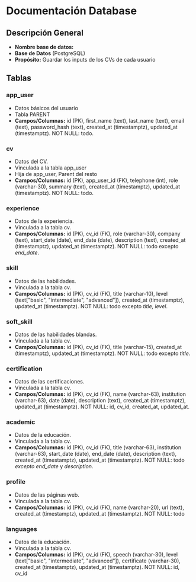 # Documentación Database

## Descripción General

  - **Nombre base de datos:**
  - **Base de Datos** (PostgreSQL)
  - **Propósito:** Guardar los inputs de los CVs de cada usuario
  

## Tablas

  ### app_user
  
  - Datos básicos del usuario
  - Tabla PARENT
  - **Campos/Columnas:** id (PK), first_name (text), last_name (text), email (text), password_hash (text), created_at (timestamptz), updated_at (timestamptz). NOT NULL: todo.
  
  ### cv
  
  - Datos del CV.
  - Vinculada a la tabla app_user
  - Hija de app_user, Parent del resto
  - **Campos/Columnas:** id (PK), app_user_id (FK), telephone (int), role (varchar-30), summary (text), created_at (timestamptz), updated_at (timestamptz). NOT NULL: todo.

  ### experience
  
  - Datos de la experiencia.
  - Vinculada a la tabla cv.
  - **Campos/Columnas:** id (PK), cv_id (FK), role (varchar-30), company (text), start_date (date), end_date (date), description (text), created_at (timestamptz), updated_at (timestamptz). NOT NULL: todo excepto *end_date*.

  ### skill
  - Datos de las habilidades.
  - Vinculada a la tabla cv.
  - **Campos/Columnas:** id (PK), cv_id (FK), title (varchar-10), level (text["basic", "intermediate", "advanced"]), created_at (timestamptz), updated_at (timestamptz). NOT NULL: todo excepto *title, level*.

  ### soft_skill
  - Datos de las habilidades blandas.
  - Vinculada a la tabla cv.
  - **Campos/Columnas:** id (PK), cv_id (FK), title (varchar-15), created_at (timestamptz), updated_at (timestamptz). NOT NULL: todo excepto *title*.

 ### certification
  - Datos de las certificaciones.
  - Vinculada a la tabla cv.
  - **Campos/Columnas:** id (PK), cv_id (FK), name (varchar-63), institution (varchar-63), date (date), description (text), created_at (timestamptz), updated_at (timestamptz). NOT NULL: id,  cv_id, created_at, updated_at.

### academic
  - Datos de la educación.
  - Vinculada a la tabla cv.
  - **Campos/Columnas:** id (PK), cv_id (FK), title (varchar-63), institution (varchar-63), start_date (date), end_date (date), description (text), created_at (timestamptz), updated_at (timestamptz). NOT NULL: todo *excepto end_date* y *description*.

### profile
  - Datos de las páginas web.
  - Vinculada a la tabla cv.
  - **Campos/Columnas:** id (PK), cv_id (FK), name (varchar-20), url (text), created_at (timestamptz), updated_at (timestamptz). NOT NULL: todo

### languages
  - Datos de la educación.
  - Vinculada a la tabla cv.
  - **Campos/Columnas:** id (PK), cv_id (FK), speech (varchar-30), level (text["basic", "intermediate", "advanced"]), certificate (varchar-30), created_at (timestamptz), updated_at (timestamptz). NOT NULL: id, cv_id

